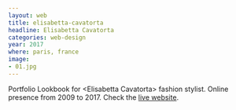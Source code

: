 ```yaml
---
layout: web
title: elisabetta-cavatorta
headline: Elisabetta Cavatorta
categories: web-design
year: 2017
where: paris, france
image:
- 01.jpg
---
```

Portfolio Lookbook for &lt;Elisabetta Cavatorta&gt; fashion stylist. Online presence from 2009 to 2017. Check the [live website](https://elisabettacavatorta.com). 
